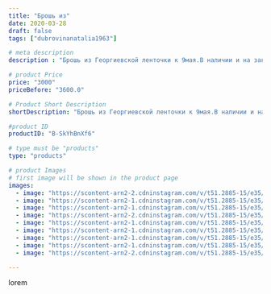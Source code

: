 ```yaml
---
title: "Брошь из"
date: 2020-03-28
draft: false
tags: ["dubrovinanatalia1963"]

# meta description
description : "Брошь из Георгиевской ленточки к 9мая.В наличии и на заказ в любом количестве."

# product Price
price: "3000"
priceBefore: "3600.0"

# Product Short Description
shortDescription: "Брошь из Георгиевской ленточки к 9мая.В наличии и на заказ в любом количестве."

#product ID
productID: "B-SkYhBnXf6"

# type must be "products"
type: "products"

# product Images
# first image will be shown in the product page
images:
  - image: "https://scontent-arn2-2.cdninstagram.com/v/t51.2885-15/e35/91138618_2643469179218040_2909535306891881202_n.jpg?se=7&tp=1&_nc_ht=scontent-arn2-2.cdninstagram.com&_nc_cat=100&_nc_ohc=u1MyL9eDnZ0AX8amZU6&ccb=7-4&oh=1e9d2955b88c3cbf89a6718b3f512594&oe=6082627B&ig_cache_key=MjI3NTA0MDc3NDUwMDI2MDU4Mg%3D%3D.2-ccb7-4"
  - image: "https://scontent-arn2-1.cdninstagram.com/v/t51.2885-15/e35/91273386_2556923361231213_7342030231675598189_n.jpg?se=7&tp=1&_nc_ht=scontent-arn2-1.cdninstagram.com&_nc_cat=109&_nc_ohc=z3npALBUACQAX_i-BDn&ccb=7-4&oh=704f64d0f636f150565bb94cb90cfbcc&oe=60851A1E&ig_cache_key=MjI3NTA0MDc3NDQ5MTkzMzI3MA%3D%3D.2-ccb7-4"
  - image: "https://scontent-arn2-1.cdninstagram.com/v/t51.2885-15/e35/91567942_678929746186111_187558809038314237_n.jpg?se=7&tp=1&_nc_ht=scontent-arn2-1.cdninstagram.com&_nc_cat=107&_nc_ohc=cnS5TKTaoKAAX-juIGb&ccb=7-4&oh=944375077219c6c7a59bd466790d65f1&oe=60843FA0&ig_cache_key=MjI3NTA0MDc3NDUzMzg5MTczNA%3D%3D.2-ccb7-4"
  - image: "https://scontent-arn2-2.cdninstagram.com/v/t51.2885-15/e35/90885915_1167479086955777_8714963149809711524_n.jpg?se=7&tp=1&_nc_ht=scontent-arn2-2.cdninstagram.com&_nc_cat=105&_nc_ohc=t4IpVAD6z88AX-Eru3g&ccb=7-4&oh=1d827ca2b5089c8296e2e17e56fb1b5e&oe=608244F4&ig_cache_key=MjI3NTA0MDc3NDUyNTMxOTk5OQ%3D%3D.2-ccb7-4"
  - image: "https://scontent-arn2-1.cdninstagram.com/v/t51.2885-15/e35/91084753_565335860767785_2632183225119181730_n.jpg?se=7&tp=1&_nc_ht=scontent-arn2-1.cdninstagram.com&_nc_cat=109&_nc_ohc=CN73vg6TZ2YAX8v56JI&ccb=7-4&oh=3b22a8e871e7563cf9d35804528cf2b1&oe=6082BD6F&ig_cache_key=MjI3NTA0MDc3NDU2NzM5Mjc5MA%3D%3D.2-ccb7-4"
  - image: "https://scontent-arn2-1.cdninstagram.com/v/t51.2885-15/e35/91138618_245119859862382_2390603243635421919_n.jpg?se=7&tp=1&_nc_ht=scontent-arn2-1.cdninstagram.com&_nc_cat=110&_nc_ohc=2MWo4HxbOFUAX-m7YrZ&ccb=7-4&oh=c1f88018b56db9edd63a265bfa38b7be&oe=60830342&ig_cache_key=MjI3NTA0MDc3NDU0MjI1MDAzOA%3D%3D.2-ccb7-4"
  - image: "https://scontent-arn2-1.cdninstagram.com/v/t51.2885-15/e35/91141224_1076042082764464_6691529855251904715_n.jpg?se=7&tp=1&_nc_ht=scontent-arn2-1.cdninstagram.com&_nc_cat=104&_nc_ohc=qay-5ngtQA8AX8L0jOb&ccb=7-4&oh=52955dc169be6de8cb1ff4cdf833ba64&oe=6082C483&ig_cache_key=MjI3NTA0MDc3NDUxNzAxODk4Mw%3D%3D.2-ccb7-4"
  - image: "https://scontent-arn2-1.cdninstagram.com/v/t51.2885-15/e35/91210873_532945964076615_2571947620575742468_n.jpg?se=7&tp=1&_nc_ht=scontent-arn2-1.cdninstagram.com&_nc_cat=103&_nc_ohc=Mx4cDChoc_sAX8B9qO-&ccb=7-4&oh=3c508d31be2917065da65ef768bcb493&oe=6084DB9B&ig_cache_key=MjI3NTA0MDc3NDU0MjA3ODgyNQ%3D%3D.2-ccb7-4"
  - image: "https://scontent-arn2-2.cdninstagram.com/v/t51.2885-15/e35/91257778_577779072837641_8299892236884073921_n.jpg?se=7&tp=1&_nc_ht=scontent-arn2-2.cdninstagram.com&_nc_cat=105&_nc_ohc=84eoC24AW0UAX-bWB18&ccb=7-4&oh=bc916420837dabcc5205a21b666e9695&oe=60848F90&ig_cache_key=MjI3NTA0MDc3NDUxNzA5OTM1OA%3D%3D.2-ccb7-4"

---
```

lorem
